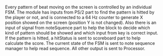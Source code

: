 Every pattern of beat moving on the screen is controlled by an individual FSM. 
The module has inputs from PS/2 part to find the pattern is hitted by the player or not, and is connected to a 64 Hz counter to generate X position showed on the screen (position Y is not changed). Also there is an input of signal from noteSquence part to help the block to decide which kind of pattern should be showed and which input from key is correct input. If the pattern is hitted, a hitStatus is sent to scoreboard part to help calculate the score. The current state of the FSM is sent to note sequence manager to help read sequence. All other output is sent to Processor.
